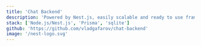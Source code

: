 ```yaml
---
title: 'Chat Backend'
description: 'Powered by Nest.js, easily scalable and ready to use framework. With websockets, authentication, and more.'
stack: ['Node.js/Nest.js', 'Prisma', 'sqlite']
github: 'https://github.com/vladgafarov/chat-backend'
image: '/nest-logo.svg'
---
```

